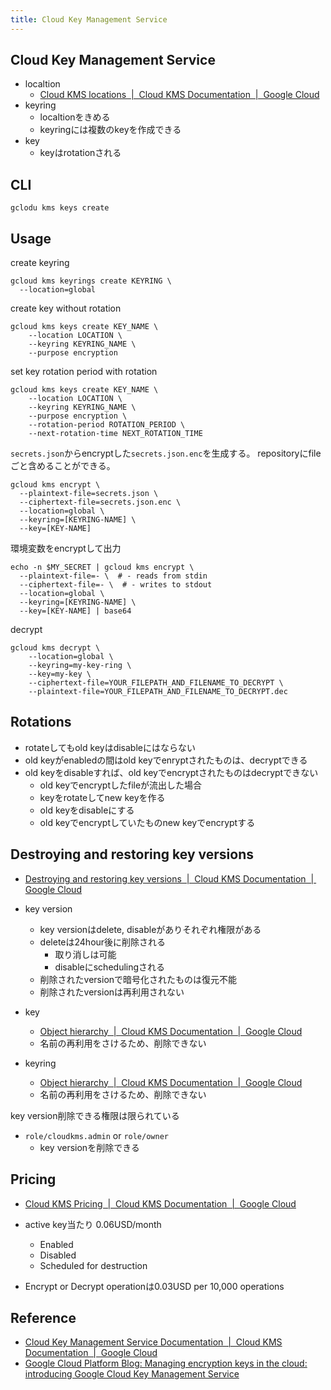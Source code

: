 ```yaml
---
title: Cloud Key Management Service
---
```


## Cloud Key Management Service

* localtion
    * [Cloud KMS locations  |  Cloud KMS Documentation  |  Google Cloud](https://cloud.google.com/kms/docs/locations)
* keyring
    * localtionをきめる
    * keyringには複数のkeyを作成できる
* key
    * keyはrotationされる

## CLI

```
gclodu kms keys create
```

## Usage
create keyring

```
gcloud kms keyrings create KEYRING \
  --location=global
```

create key without rotation

```
gcloud kms keys create KEY_NAME \
    --location LOCATION \
    --keyring KEYRING_NAME \
    --purpose encryption
```

set key rotation period with rotation

```
gcloud kms keys create KEY_NAME \
    --location LOCATION \
    --keyring KEYRING_NAME \
    --purpose encryption \
    --rotation-period ROTATION_PERIOD \
    --next-rotation-time NEXT_ROTATION_TIME
```

`secrets.json`からencryptした`secrets.json.enc`を生成する。
repositoryにfileごと含めることができる。

```
gcloud kms encrypt \
  --plaintext-file=secrets.json \
  --ciphertext-file=secrets.json.enc \
  --location=global \
  --keyring=[KEYRING-NAME] \
  --key=[KEY-NAME]
```

環境変数をencryptして出力

```
echo -n $MY_SECRET | gcloud kms encrypt \
  --plaintext-file=- \  # - reads from stdin
  --ciphertext-file=- \  # - writes to stdout
  --location=global \
  --keyring=[KEYRING-NAME] \
  --key=[KEY-NAME] | base64
```

decrypt

```
gcloud kms decrypt \
    --location=global \
    --keyring=my-key-ring \
    --key=my-key \
    --ciphertext-file=YOUR_FILEPATH_AND_FILENAME_TO_DECRYPT \
    --plaintext-file=YOUR_FILEPATH_AND_FILENAME_TO_DECRYPT.dec
```

## Rotations
* rotateしてもold keyはdisableにはならない
* old keyがenabledの間はold keyでenryptされたものは、decryptできる
* old keyをdisableすれば、old keyでencryptされたものはdecryptできない
    * old keyでencryptしたfileが流出した場合
    * keyをrotateしてnew keyを作る
    * old keyをdisableにする
    * old keyでencryptしていたものnew keyでencryptする

## Destroying and restoring key versions
* [Destroying and restoring key versions  |  Cloud KMS Documentation  |  Google Cloud](https://cloud.google.com/kms/docs/destroy-restore)

* key version
    * key versionはdelete, disableがありそれぞれ権限がある
    * deleteは24hour後に削除される
        * 取り消しは可能
        * disableにschedulingされる
    * 削除されたversionで暗号化されたものは復元不能
    * 削除されたversionは再利用されない
* key
    * [Object hierarchy  |  Cloud KMS Documentation  |  Google Cloud](https://cloud.google.com/kms/docs/object-hierarchy#lifetime)
    * 名前の再利用をさけるため、削除できない
* keyring
    * [Object hierarchy  |  Cloud KMS Documentation  |  Google Cloud](https://cloud.google.com/kms/docs/object-hierarchy#lifetime)
    * 名前の再利用をさけるため、削除できない


key version削除できる権限は限られている

* `role/cloudkms.admin` or `role/owner`
    * key versionを削除できる

## Pricing
* [Cloud KMS Pricing  |  Cloud KMS Documentation  |  Google Cloud](https://cloud.google.com/kms/pricing)

* active key当たり 0.06USD/month
    * Enabled
    * Disabled
    * Scheduled for destruction
* Encrypt or Decrypt operationは0.03USD per 10,000 operations



## Reference
* [Cloud Key Management Service Documentation  |  Cloud KMS Documentation  |  Google Cloud](https://cloud.google.com/kms/docs/)
* [Google Cloud Platform Blog: Managing encryption keys in the cloud: introducing Google Cloud Key Management Service](https://cloudplatform.googleblog.com/2017/01/managing-encryption-keys-in-the-cloud-introducing-Google-Cloud-Key-Management-Service.html)

